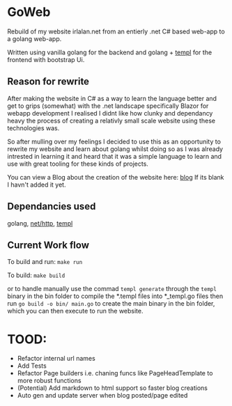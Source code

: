 # GoWeb
Rebuild of my website irlalan.net from an entierly .net C# based web-app to a golang web-app.

Written using vanilla golang for the backend and golang + [templ](https://github.com/a-h/templ) for the frontend with bootstrap Ui.

## Reason for rewrite

After making the website in C# as a way to learn the language better and get to grips (somewhat) with the .net landscape specifically Blazor for webapp 
development I realised I didnt like how clunky and dependancy heavy the process of creating a relativly small scale website using these technologies was.

So after mulling over my feelings I decided to use this as an opportunity to rewrite my website and learn about golang whilst doing so as I was already intrested in learning it and heard 
that it was a simple language to learn and use with great tooling for these kinds of projects.


You can view a Blog about the creation of the website here: [blog](https://irlalan.net/projects/website_creation)
If its blank I havn't added it yet.

## Dependancies used

golang, [net/http](https://pkg.go.dev/net/http),  [templ](https://github.com/a-h/templ)

## Current Work flow

To build and run:
`make run`

To build:
`make build`

or to handle manually use the commad `templ generate` through the `templ` binary in the bin folder to compile the *.templ files into *_templ.go files
then run `go build -o bin/ main.go` to create the main binary in the bin folder, which you can then execute to run the website.

# TOOD:

- Refactor internal url names
- Add Tests
- Refactor Page builders i.e. chaning funcs like PageHeadTemplate to more robust functions
- (Potential) Add markdown to html support so faster blog creations
- Auto gen and update server when blog posted/page edited

